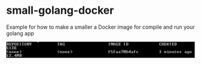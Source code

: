 # small-golang-docker
Example for how to make a smaller a Docker image for compile and run your golang app

![ImageSize](image_size.png)
